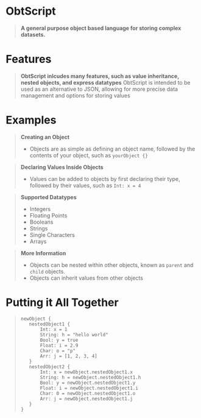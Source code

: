 # ObtScript
> **A general purpose object based language for storing complex datasets.**

# Features
> **ObtScript inlcudes many features, such as value inheritance, nested objects, and express datatypes**
> ObtScript is intended to be used as an alternative to JSON, allowing for more precise data management and options for storing values

# Examples
> **Creating an Object**
> - Objects are as simple as defining an object name, followed by the contents of your object, such as `yourObject {}`

> **Declaring Values Inside Objects**
> - Values can be added to objects by first declaring their type, followed by their values, such as `Int: x = 4`

> **Supported Datatypes**
> - Integers
> - Floating Points
> - Booleans
> - Strings
> - Single Characters
> - Arrays

> **More Information**
> - Objects can be nested within other objects, known as `parent` and `child` objects.
> - Objects can inherit values from other objects

# Putting it All Together
> ```
> newObject {
>    nestedObject1 {
>        Int: x = 1
>        String: h = "hello world"
>        Bool: y = true
>        Float: i = 2.9
>        Char: o = "p"
>        Arr: j = [1, 2, 3, 4]
>    }
>    nestedObject2 {
>        Int: x = newObject.nestedObject1.x
>        String: h = newObject.nestedObject1.h
>        Bool: y = newObject.nestedObject1.y
>        Float: i = newObject.nestedObject1.i
>        Char: 0 = newObject.nestedObject1.o
>        Arr: j = newObject.nestedObject1.j
>    }
> }
> ```
